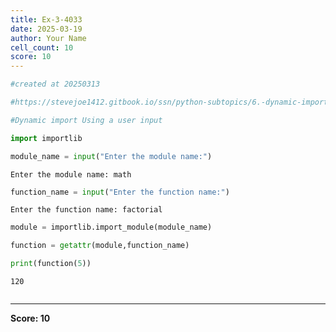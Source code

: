 ```yaml
---
title: Ex-3-4033
date: 2025-03-19
author: Your Name
cell_count: 10
score: 10
---
```


```python
#created at 20250313
```


```python
#https://stevejoe1412.gitbook.io/ssn/python-subtopics/6.-dynamic-imports
```


```python
#Dynamic import Using a user input
```


```python
import importlib
```


```python
module_name = input("Enter the module name:")
```

    Enter the module name: math



```python
function_name = input("Enter the function name:")
```

    Enter the function name: factorial



```python
module = importlib.import_module(module_name)
```


```python
function = getattr(module,function_name)
```


```python
print(function(5))
```

    120



```python

```


---
**Score: 10**